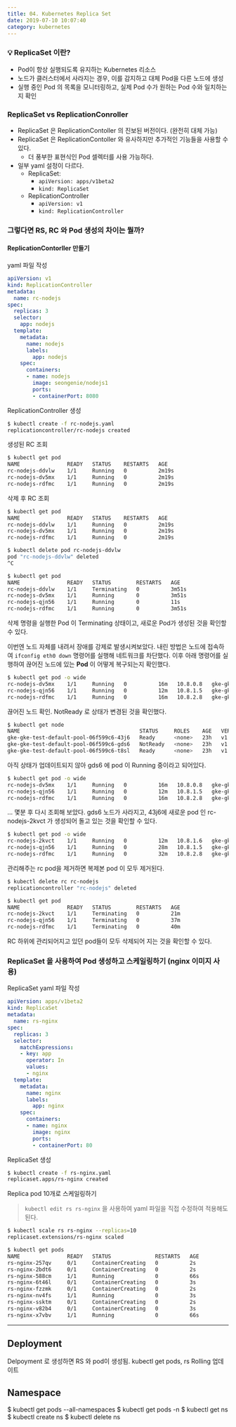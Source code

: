 ```yaml
---
title: 04. Kubernetes Replica Set
date: 2019-07-10 10:07:40
category: kubernetes
---
```


### 💡 ReplicaSet 이란?
- Pod이 항상 실행되도록 유지하는 Kubernetes 리소스
- 노드가 클러스터에서 사라지는 경우, 이를 감지하고 대체 Pod을 다른 노드에 생성
- 실행 중인 Pod 의 목록을 모니터링하고, 실제 Pod 수가 원하는 Pod 수와 일치하는지 확인

### ReplicaSet vs ReplicationConroller
- ReplicaSet 은 ReplicationContoller 의 진보된 버전이다. (완전히 대체 가능)
- ReplicaSet 은 ReplicationContoller 와 유사하지만 추가적인 기능들을 사용할 수 있다.
    - 더 풍부한 표현식인 Pod 셀렉터를 사용 가능하다.
- 일부 yaml 설정이 다르다.
    - ReplicaSet: 
        - `apiVersion: apps/v1beta2`
        - `kind: ReplicaSet`
    - ReplicationController
        - `apiVersion: v1`
        - `kind: ReplicationController`

### 그렇다면 RS, RC 와 Pod 생성의 차이는 뭘까?


#### ReplicationContorller 만들기

yaml 파일 작성
```yaml
apiVersion: v1
kind: ReplicationController
metadata:
  name: rc-nodejs
spec:
  replicas: 3
  selector:
    app: nodejs
  template:
    metadata:
      name: nodejs
      labels:
        app: nodejs
    spec:
      containers:
      - name: nodejs
        image: seongenie/nodejs1
        ports:
        - containerPort: 8080
```
ReplicationController 생성
```sh
$ kubectl create -f rc-nodejs.yaml
replicationcontroller/rc-nodejs created
```

생성된 RC 조회
```sh
$ kubectl get pod
NAME               READY   STATUS    RESTARTS   AGE
rc-nodejs-ddvlw    1/1     Running   0          2m19s
rc-nodejs-dv5mx    1/1     Running   0          2m19s
rc-nodejs-rdfmc    1/1     Running   0          2m19s
```

삭제 후 RC 조회
```sh
$ kubectl get pod
NAME               READY   STATUS    RESTARTS   AGE
rc-nodejs-ddvlw    1/1     Running   0          2m19s
rc-nodejs-dv5mx    1/1     Running   0          2m19s
rc-nodejs-rdfmc    1/1     Running   0          2m19s

$ kubectl delete pod rc-nodejs-ddvlw
pod "rc-nodejs-ddvlw" deleted
^C

$ kubectl get pod
NAME               READY   STATUS        RESTARTS   AGE
rc-nodejs-ddvlw    1/1     Terminating   0          3m51s
rc-nodejs-dv5mx    1/1     Running       0          3m51s
rc-nodejs-qjn56    1/1     Running       0          11s
rc-nodejs-rdfmc    1/1     Running       0          3m51s
```
삭제 명령을 실행한 Pod 이 Terminating 상태이고, 새로운 Pod가 생성된 것을 확인할 수 있다. 

이번엔 노드 자체를 내려서 장애를 강제로 발생시켜보았다.
내린 방법은 노드에 접속하여 `ifconfig eth0 down` 명령어를 실행해 네트워크를 차단했다.
이후 아래 명령어를 실행하여 끊어진 노드에 있는 __Pod__ 이 어떻게 복구되는지 확인했다.
```sh
$ kubectl get pod -o wide
rc-nodejs-dv5mx    1/1     Running   0          16m   10.8.0.8   gke-gke-test-default-pool-06f599c6-gds6   <none>
rc-nodejs-qjn56    1/1     Running   0          12m   10.8.1.5   gke-gke-test-default-pool-06f599c6-43j6   <none>
rc-nodejs-rdfmc    1/1     Running   0          16m   10.8.2.8   gke-gke-test-default-pool-06f599c6-t8sl   <none>
```

끊어진 노드 확인. NotReady 로 상태가 변경된 것을 확인했다.
```sh
$ kubectl get node
NAME                                      STATUS     ROLES    AGE   VERSION
gke-gke-test-default-pool-06f599c6-43j6   Ready      <none>   23h   v1.12.8-gke.10
gke-gke-test-default-pool-06f599c6-gds6   NotReady   <none>   23h   v1.12.8-gke.10
gke-gke-test-default-pool-06f599c6-t8sl   Ready      <none>   23h   v1.12.8-gke.10
```

아직 상태가 업데이트되지 않아 gds6 에 pod 이 Running 중이라고 되어있다. 
```sh
$ kubectl get pod -o wide
rc-nodejs-dv5mx    1/1     Running   0          16m   10.8.0.8   gke-gke-test-default-pool-06f599c6-gds6   <none>
rc-nodejs-qjn56    1/1     Running   0          12m   10.8.1.5   gke-gke-test-default-pool-06f599c6-43j6   <none>
rc-nodejs-rdfmc    1/1     Running   0          16m   10.8.2.8   gke-gke-test-default-pool-06f599c6-t8sl   <none>
```

... 몇분 후 다시 조회해 보았다. gds6 노드가 사라지고, 43j6에 새로운 pod 인 rc-nodejs-2kvct 가 생성되어 돌고 있는 것을 확인할 수 있다.
```sh
$ kubectl get pod -o wide
rc-nodejs-2kvct    1/1     Running   0          12m   10.8.1.6   gke-gke-test-default-pool-06f599c6-43j6   <none>
rc-nodejs-qjn56    1/1     Running   0          28m   10.8.1.5   gke-gke-test-default-pool-06f599c6-43j6   <none>
rc-nodejs-rdfmc    1/1     Running   0          32m   10.8.2.8   gke-gke-test-default-pool-06f599c6-t8sl   <none>
```

관리해주는 rc pod을 제거하면 복제본 pod 이 모두 제거된다.
```sh
$ kubectl delete rc rc-nodejs
replicationcontroller "rc-nodejs" deleted

$ kubectl get pod
NAME               READY   STATUS        RESTARTS   AGE
rc-nodejs-2kvct    1/1     Terminating   0          21m
rc-nodejs-qjn56    1/1     Terminating   0          37m
rc-nodejs-rdfmc    1/1     Terminating   0          40m
```
RC 하위에 관리되어지고 있던 pod들이 모두 삭제되어 지는 것을 확인할 수 있다.

### ReplicaSet 을 사용하여 Pod 생성하고 스케일링하기 (nginx 이미지 사용)
ReplicaSet yaml 파일 작성
```yaml
apiVersion: apps/v1beta2
kind: ReplicaSet
metadata:
  name: rs-nginx
spec:
  replicas: 3
  selector:
    matchExpressions:
    - key: app
      operator: In
      values:
      - nginx
  template:
    metadata:
      name: nginx
      labels:
        app: nginx
    spec:
      containers:
      - name: nginx
        image: nginx
        ports:
        - containerPort: 80
```

ReplicaSet 생성
```sh
$ kubectl create -f rs-nginx.yaml
replicaset.apps/rs-nginx created
```

Replica pod 10개로 스케일링하기
> `kubectl edit rs rs-nginx` 을 사용하여 yaml 파일을 직접 수정하여 적용해도 된다.
```sh
$ kubectl scale rs rs-nginx --replicas=10
replicaset.extensions/rs-nginx scaled

$ kubectl get pods
NAME               READY   STATUS              RESTARTS   AGE
rs-nginx-257qv     0/1     ContainerCreating   0          2s
rs-nginx-2bdt6     0/1     ContainerCreating   0          2s
rs-nginx-588cm     1/1     Running             0          66s
rs-nginx-6t46l     0/1     ContainerCreating   0          3s
rs-nginx-fzzmk     0/1     ContainerCreating   0          2s
rs-nginx-nv4fs     1/1     Running             0          3s
rs-nginx-ssktm     0/1     ContainerCreating   0          2s
rs-nginx-v82b4     0/1     ContainerCreating   0          3s
rs-nginx-x7vbv     1/1     Running             0          66s
```




---

## Deployment
Delpoyment 로 생성하면 RS 와 pod이 생성됨. kubectl get pods, rs
Rolling 업데이트


## Namespace
$ kubectl get pods --all-namespaces
$ kubectl get pods -n <NAMESPACE>
$ kubectl get ns
$ kubectl create ns <NAMESPACE>
$ kubectl delete ns <NAMESPACE>

